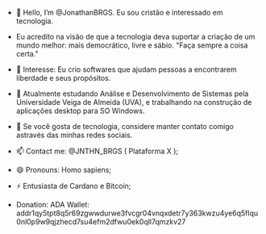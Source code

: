 - 👋 Hello, I’m @JonathanBRGS. Eu sou cristão e interessado em tecnologia.
- Eu acredito na visão de que a tecnologia deva suportar a criação de um mundo melhor: mais democrático, livre e sábio. "Faça sempre a coisa certa."

- 👀 Interesse: Eu crio softwares que ajudam pessoas a encontrarem liberdade e seus propósitos.

- 🌱 Atualmente estudando Análise e Desenvolvimento de Sistemas pela Universidade Veiga de Almeida (UVA), e trabalhando na construção de aplicações desktop para SO Windows.

- 💞️ Se você gosta de tecnologia, considere manter contato comigo astravés das minhas redes sociais.

- 📫 Contact me: @JNTHN_BRGS ( Plataforma X );

- 😄 Pronouns: Homo sapiens;

- ⚡ Entusiasta de Cardano e Bitcoin;

- Donation: ADA Wallet: addr1qy5tpt8q5r69zgwwdurwe3fvcgr04vnqxdetr7y363kwzu4ye6q5flqu0nl0p9w9qjzhecd7su4efm2dfwu0ek0qll7qmzkv27
<!---
JonathanBRGS/JonathanBRGS is a ✨ special ✨ repository because its `README.md` (this file) appears on your GitHub profile.
You can click the Preview link to take a look at your changes.
--->

